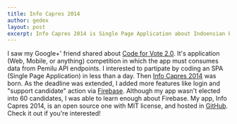 ```yaml
---
title: Info Capres 2014
author: gedex
layout: post
excerpt: Info Capres 2014 is Single Page Application about Indoensian Election 2014
---
```


I saw my Google+' friend shared about [Code for Vote 2.0](http://apipemilu.tumblr.com/post/87895708899/api-pemilu-code-for-vote-2-0-challenge).
It's application (Web, Mobile, or anything) competition in which the app must
consumes data from Pemilu API endpoints. I interested to partipate by coding
an SPA (Single Page Application) in less than a day. Then [Info Capres 2014](https://github.com/gedex/info-capres-2014)
was born. As the deadline was extended, I added more features like login and
"support candidate" action via [Firebase](https://www.firebase.com). Although
my app wasn't elected into 60 candidates, I was able to learn enough about
Firebase. My app, Info Capres 2014, is an open source one with MIT license, and hosted
in [GitHub](https://github.com/gedex/info-capres-2014). Check it out if you're
interested!
